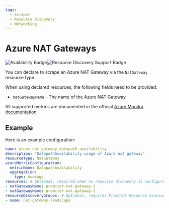 ```yaml
---
tags:
  - Scraper
  - Resource Discovery
  - Networking
---
```


# Azure NAT Gateways

![Availability Badge](https://img.shields.io/badge/Available%20Starting-v2.9-green.svg)![Resource Discovery Support Badge](https://img.shields.io/badge/Support%20for%20Resource%20Discovery-Yes-green.svg)

You can declare to scrape an Azure NAT Gateway via the `NatGateway` resource
type.

When using declared resources, the following fields need to be provided:

- `natGatewayName` - The name of the Azure NAT Gateway

All supported metrics are documented in the official [Azure Monitor documentation](https://learn.microsoft.com/en-us/azure/azure-monitor/essentials/metrics-supported#microsoftnetworknatgateways).

## Example

Here is an example configuration:

```yaml
name: azure_nat_gateway_datapath_availability
description: "DatapathAvailability usage of Azure nat gateway"
resourceType: NatGateway
azureMetricConfiguration:
  metricName: DatapathAvailability
  aggregation:
    type: Average
resources: # Optional, required when no resource discovery is configured
- natGatewayName: promitor-nat-gateway-1
- natGatewayName: promitor-nat-gateway-2
resourceDiscoveryGroups: # Optional, requires Promitor Resource Discovery agent (https://promitor.io/concepts/how-it-works#using-resource-discovery)
- name: nat-gateway-landscape
```
